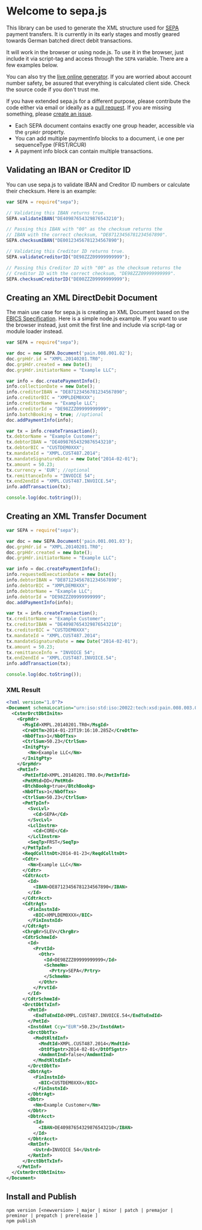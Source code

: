Welcome to sepa.js
==================

This library can be used to generate the XML structure used
for [SEPA](http://en.wikipedia.org/wiki/Single_Euro_Payments_Area) payment
transfers. It is currently in its early stages and mostly geared towards German
batched direct debit transactions.

It will work in the browser or using node.js. To use it in the browser, just
include it via script-tag and access through the `SEPA` variable. There are a
few examples below.

You can also try the [live online generator](http://kewisch.github.io/sepa.js/examples/web.html).
If you are worried about account number safety, be assured that everything is
calculated client side. Check the source code if you don't trust me.

If you have extended sepa.js for a different purpose, please contribute the code
either via email or ideally as a [pull request](https://github.com/kewisch/sepa.js/pulls).
If you are missing something, please [create an issue](https://github.com/kewisch/sepa.js/issues).

* Each SEPA document contains exactly one group header, accessible via the `grpHdr` property.
* You can add multiple paymentInfo blocks to a document, i.e one per sequenceType (FRST/RCUR)
* A payment info block can contain multiple transactions.

Validating an IBAN or Creditor ID
---------------------------------

You can use sepa.js to validate IBAN and Creditor ID numbers or calculate their checksum. Here is an example:

```javascript
var SEPA = require("sepa");

// Validating this IBAN returns true.
SEPA.validateIBAN("DE40987654329876543210");

// Passing this IBAN with "00" as the checksum returns the
// IBAN with the correct checksum, "DE87123456781234567890".
SEPA.checksumIBAN("DE00123456781234567890");

// Validating this Creditor ID returns true.
SEPA.validateCreditorID("DE98ZZZ09999999999");

// Passing this Creditor ID with "00" as the checksum returns the
// Creditor ID with the correct checksum, "DE98ZZZ09999999999".
SEPA.checksumCreditorID("DE00ZZZ09999999999");
```

Creating an XML DirectDebit Document
---------------------------------
The main use case for sepa.js is creating an XML Document based on the
[EBICS Specification](http://www.ebics.org/index.php?id=30).
Here is a simple node.js example. If you want to use the browser instead, just
omit the first line and include via script-tag or module loader instead.
```javascript
var SEPA = require("sepa");

var doc = new SEPA.Document('pain.008.001.02');
doc.grpHdr.id = "XMPL.20140201.TR0";
doc.grpHdr.created = new Date();
doc.grpHdr.initiatorName = "Example LLC";

var info = doc.createPaymentInfo();
info.collectionDate = new Date();
info.creditorIBAN = "DE87123456781234567890";
info.creditorBIC = "XMPLDEM0XXX";
info.creditorName = "Example LLC";
info.creditorId = "DE98ZZZ09999999999";
info.batchBooking = true; //optional
doc.addPaymentInfo(info);

var tx = info.createTransaction();
tx.debtorName = "Example Customer";
tx.debtorIBAN = "DE40987654329876543210";
tx.debtorBIC = "CUSTDEM0XXX";
tx.mandateId = "XMPL.CUST487.2014";
tx.mandateSignatureDate = new Date("2014-02-01");
tx.amount = 50.23;
tx.currency = 'EUR'; //optional
tx.remittanceInfo = "INVOICE 54";
tx.end2endId = "XMPL.CUST487.INVOICE.54";
info.addTransaction(tx);

console.log(doc.toString());
```

Creating an XML Transfer Document
---------------------------------

```javascript
var SEPA = require("sepa");

var doc = new SEPA.Document('pain.001.001.03');
doc.grpHdr.id = "XMPL.20140201.TR0";
doc.grpHdr.created = new Date();
doc.grpHdr.initiatorName = "Example LLC";

var info = doc.createPaymentInfo();
info.requestedExecutionDate = new Date();
info.debtorIBAN = "DE87123456781234567890";
info.debtorBIC = "XMPLDEM0XXX";
info.debtorName = "Example LLC";
info.debtorId = "DE98ZZZ09999999999";
doc.addPaymentInfo(info);

var tx = info.createTransaction();
tx.creditorName = "Example Customer";
tx.creditorIBAN = "DE40987654329876543210";
tx.creditorBIC = "CUSTDEM0XXX";
tx.mandateId = "XMPL.CUST487.2014";
tx.mandateSignatureDate = new Date("2014-02-01");
tx.amount = 50.23;
tx.remittanceInfo = "INVOICE 54";
tx.end2endId = "XMPL.CUST487.INVOICE.54";
info.addTransaction(tx);

console.log(doc.toString());
```

### XML Result
```xml
<?xml version="1.0"?>
<Document schemaLocation="urn:iso:std:iso:20022:tech:xsd:pain.008.003.02 pain.008.003.02.xsd">
  <CstmrDrctDbtInitn>
    <GrpHdr>
      <MsgId>XMPL.20140201.TR0</MsgId>
      <CreDtTm>2014-01-23T19:16:10.285Z</CreDtTm>
      <NbOfTxs>1</NbOfTxs>
      <CtrlSum>50.23</CtrlSum>
      <InitgPty>
        <Nm>Example LLC</Nm>
      </InitgPty>
    </GrpHdr>
    <PmtInf>
      <PmtInfId>XMPL.20140201.TR0.0</PmtInfId>
      <PmtMtd>DD</PmtMtd>
      <BtchBookg>true</BtchBookg>
      <NbOfTxs>1</NbOfTxs>
      <CtrlSum>50.23</CtrlSum>
      <PmtTpInf>
        <SvcLvl>
          <Cd>SEPA</Cd>
        </SvcLvl>
        <LclInstrm>
          <Cd>CORE</Cd>
        </LclInstrm>
        <SeqTp>FRST</SeqTp>
      </PmtTpInf>
      <ReqdColltnDt>2014-01-23</ReqdColltnDt>
      <Cdtr>
        <Nm>Example LLC</Nm>
      </Cdtr>
      <CdtrAcct>
        <Id>
          <IBAN>DE87123456781234567890</IBAN>
        </Id>
      </CdtrAcct>
      <CdtrAgt>
        <FinInstnId>
          <BIC>XMPLDEM0XXX</BIC>
        </FinInstnId>
      </CdtrAgt>
      <ChrgBr>SLEV</ChrgBr>
      <CdtrSchmeId>
        <Id>
          <PrvtId>
            <Othr>
              <Id>DE98ZZZ09999999999</Id>
              <SchmeNm>
                <Prtry>SEPA</Prtry>
              </SchmeNm>
            </Othr>
          </PrvtId>
        </Id>
      </CdtrSchmeId>
      <DrctDbtTxInf>
        <PmtId>
          <EndToEndId>XMPL.CUST487.INVOICE.54</EndToEndId>
        </PmtId>
        <InstdAmt Ccy="EUR">50.23</InstdAmt>
        <DrctDbtTx>
          <MndtRltdInf>
            <MndtId>XMPL.CUST487.2014</MndtId>
            <DtOfSgntr>2014-02-01</DtOfSgntr>
            <AmdmntInd>false</AmdmntInd>
          </MndtRltdInf>
        </DrctDbtTx>
        <DbtrAgt>
          <FinInstnId>
            <BIC>CUSTDEM0XXX</BIC>
          </FinInstnId>
        </DbtrAgt>
        <Dbtr>
          <Nm>Example Customer</Nm>
        </Dbtr>
        <DbtrAcct>
          <Id>
            <IBAN>DE40987654329876543210</IBAN>
          </Id>
        </DbtrAcct>
        <RmtInf>
          <Ustrd>INVOICE 54</Ustrd>
        </RmtInf>
      </DrctDbtTxInf>
    </PmtInf>
  </CstmrDrctDbtInitn>
</Document>
```


## Install and Publish

```
npm version [<newversion> | major | minor | patch | premajor | preminor | prepatch | prerelease ]
npm publish
```
